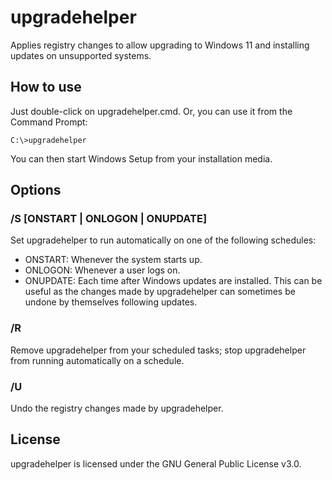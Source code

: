 # upgradehelper
Applies registry changes to allow upgrading to Windows 11 and installing updates on unsupported systems.

## How to use
Just double-click on upgradehelper.cmd. Or, you can use it from the Command Prompt:
```
C:\>upgradehelper
```
You can then start Windows Setup from your installation media.

## Options

### /S [ONSTART | ONLOGON | ONUPDATE]
Set upgradehelper to run automatically on one of the following schedules:
- ONSTART: Whenever the system starts up.
- ONLOGON: Whenever a user logs on.
- ONUPDATE: Each time after Windows updates are installed.
This can be useful as the changes made by upgradehelper can sometimes be undone by themselves following updates.

### /R
Remove upgradehelper from your scheduled tasks; stop upgradehelper from running automatically on a schedule.

### /U
Undo the registry changes made by upgradehelper.

## License
upgradehelper is licensed under the GNU General Public License v3.0.